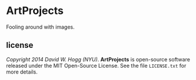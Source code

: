 # ArtProjects

Fooling around with images.

## license

*Copyright 2014 David W. Hogg (NYU)*.
**ArtProjects** is open-source software released under the MIT Open-Source License.
See the file `LICENSE.txt` for more details.
